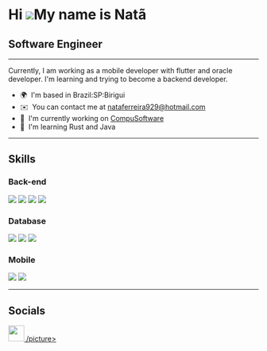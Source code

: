 Hi ![](https://user-images.githubusercontent.com/18350557/176309783-0785949b-9127-417c-8b55-ab5a4333674e.gif)My name is Natã
============================================================================================================================

## Software Engineer
-----------------

Currently, I am working as a mobile developer with flutter and oracle developer.
I'm learning and trying to become a backend developer.

*   🌍  I'm based in Brazil:SP:Birigui
*   ✉️  You can contact me at [nataferreira929@hotmail.com](mailto:nataferreira929@hotmail.com)
*   🚀  I'm currently working on [CompuSoftware](http://www.cscompusoftware.com.br/)
*   🧠  I'm learning Rust and Java
----
## Skills 
### Back-end
![](https://img.shields.io/badge/Rust-000000?style=for-the-badge&logo=rust&logoColor=white) ![](https://img.shields.io/badge/C-00599C?style=for-the-badge&logo=c&logoColor=white) ![](https://img.shields.io/badge/Java-ED8B00?style=for-the-badge&logo=openjdk&logoColor=white) ![](https://img.shields.io/badge/Python-3776AB?style=for-the-badge&logo=python&logoColor=white) 
### Database
![](https://img.shields.io/badge/Oracle-F80000?style=for-the-badge&logo=oracle&logoColor=black) ![](https://img.shields.io/badge/SQLite-07405E?style=for-the-badge&logo=sqlite&logoColor=white) ![](https://img.shields.io/badge/MySQL-005C84?style=for-the-badge&logo=mysql&logoColor=white)
### Mobile
![](https://img.shields.io/badge/Flutter-02569B?style=for-the-badge&logo=flutter&logoColor=white) ![](https://img.shields.io/badge/Dart-0175C2?style=for-the-badge&logo=dart&logoColor=white) 

---

## Socials
<p align="left">
<a href="https://www.linkedin.com/in/natã-nogueira-ferreira-631191263/" target="_blank" rel="noreferrer">
    <picture>
     <source media="(prefers-color-scheme: dark)" srcset="https://raw.githubusercontent.com/danielcranney/readme-generator/main/public/icons/socials/linkedin-dark.svg" />
     <source media="(prefers-color-scheme: light)" srcset="https://raw.githubusercontent.com/danielcranney/readme-generator/main/public/icons/socials/linkedin.svg" />
     <img src="https://raw.githubusercontent.com/danielcranney/readme-generator/main/public/icons/socials/linkedin.svg" width="32" height="32" />
     /picture>
</a></p>
